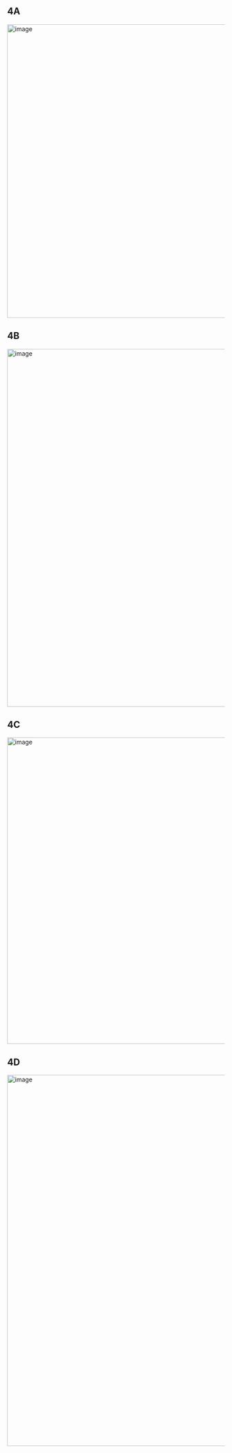 ## 4A  
<img width="754" height="680" alt="image" src="https://github.com/user-attachments/assets/2f514401-1470-4e2a-941f-dd74206588f6" />

## 4B  
<img width="737" height="829" alt="image" src="https://github.com/user-attachments/assets/58a8b14f-5f0e-49d1-9534-e7f779dfab73" />

## 4C  
<img width="785" height="710" alt="image" src="https://github.com/user-attachments/assets/7817ead9-4022-4875-b0b4-2099499f426f" />

## 4D  
<img width="749" height="860" alt="image" src="https://github.com/user-attachments/assets/3a2e8bf1-1d05-444c-88a6-711a13a70079" />




